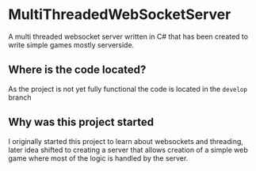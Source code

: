 # MultiThreadedWebSocketServer
A multi threaded websocket server written in C# that has been created to write simple games mostly serverside.

## Where is the code located?
As the project is not yet fully functional the code is located in the `develop` branch

## Why was this project started
I originally started this project to learn about websockets and threading,
later idea shifted to creating a server that allows creation of a simple web game where most of the logic is handled by the server.

